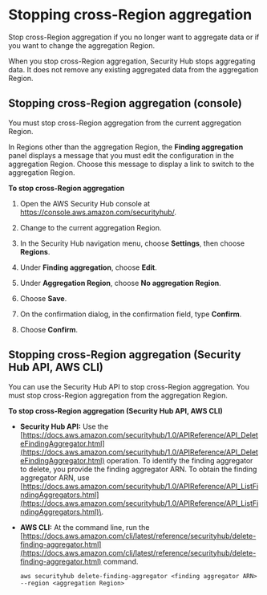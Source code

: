 # Stopping cross\-Region aggregation<a name="finding-aggregation-stop"></a>

Stop cross\-Region aggregation if you no longer want to aggregate data or if you want to change the aggregation Region\.

When you stop cross\-Region aggregation, Security Hub stops aggregating data\. It does not remove any existing aggregated data from the aggregation Region\.

## Stopping cross\-Region aggregation \(console\)<a name="finding-aggregation-stop-console"></a>

You must stop cross\-Region aggregation from the current aggregation Region\.

In Regions other than the aggregation Region, the **Finding aggregation** panel displays a message that you must edit the configuration in the aggregation Region\. Choose this message to display a link to switch to the aggregation Region\.

**To stop cross\-Region aggregation**

1. Open the AWS Security Hub console at [https://console\.aws\.amazon\.com/securityhub/](https://console.aws.amazon.com/securityhub/)\.

1. Change to the current aggregation Region\.

1. In the Security Hub navigation menu, choose **Settings**, then choose **Regions**\.

1. Under **Finding aggregation**, choose **Edit**\.

1. Under **Aggregation Region**, choose **No aggregation Region**\.

1. Choose **Save**\.

1. On the confirmation dialog, in the confirmation field, type **Confirm**\.

1. Choose **Confirm**\.

## Stopping cross\-Region aggregation \(Security Hub API, AWS CLI\)<a name="finding-aggregation-stop-api"></a>

You can use the Security Hub API to stop cross\-Region aggregation\. You must stop cross\-Region aggregation from the aggregation Region\.

**To stop cross\-Region aggregation \(Security Hub API, AWS CLI\)**
+ **Security Hub API:** Use the [https://docs.aws.amazon.com/securityhub/1.0/APIReference/API_DeleteFindingAggregator.html](https://docs.aws.amazon.com/securityhub/1.0/APIReference/API_DeleteFindingAggregator.html) operation\. To identify the finding aggregator to delete, you provide the finding aggregator ARN\. To obtain the finding aggregator ARN, use [https://docs.aws.amazon.com/securityhub/1.0/APIReference/API_ListFindingAggregators.html](https://docs.aws.amazon.com/securityhub/1.0/APIReference/API_ListFindingAggregators.html)\.
+ **AWS CLI:** At the command line, run the [https://docs.aws.amazon.com/cli/latest/reference/securityhub/delete-finding-aggregator.html](https://docs.aws.amazon.com/cli/latest/reference/securityhub/delete-finding-aggregator.html) command\.

  ```
  aws securityhub delete-finding-aggregator <finding aggregator ARN> --region <aggregation Region>
  ```